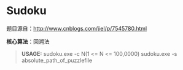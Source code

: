 # Sudoku
题目源自：http://www.cnblogs.com/jiel/p/7545780.html

**核心算法**：回溯法

>**USAGE:** 
sudoku.exe -c N(1 <= N <= 100,0000)
sudoku.exe -s absolute_path_of_puzzlefile
